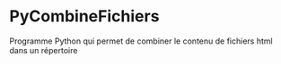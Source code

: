 # PyCombineFichiers
Programme Python qui permet de combiner le contenu de fichiers html dans un répertoire
